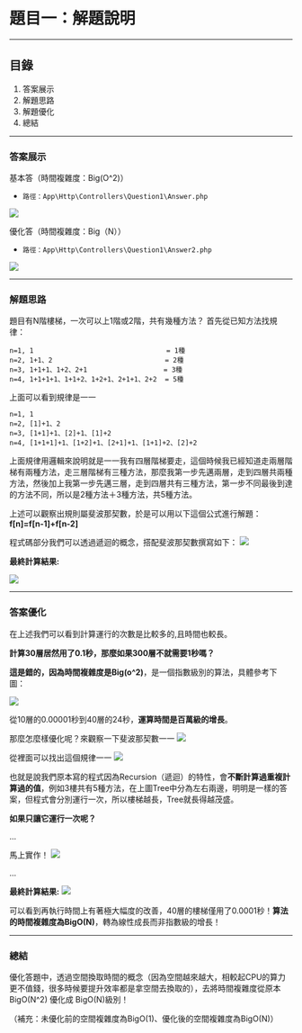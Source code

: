 # 題目一：解題說明


---

## 目錄
1. 答案展示
2. 解題思路
3. 解題優化
4. 總結

---

### 答案展示

基本答（時間複雜度：Big(O^2)）
*     路徑：App\Http\Controllers\Question1\Answer.php
![](https://i.imgur.com/Di2DL3Z.gif)

優化答（時間複雜度：Big（N））
*     路徑：App\Http\Controllers\Question1\Answer2.php
![](https://i.imgur.com/Kmt2EcP.gif)



---
### 解題思路
題目有N階樓梯，一次可以上1階或2階，共有幾種方法？
首先從已知方法找規律：
```
n=1, 1                                 = 1種
n=2, 1+1、2                            = 2種
n=3, 1+1+1、1+2、2+1                   = 3種
n=4, 1+1+1+1、1+1+2、1+2+1、2+1+1、2+2  = 5種
```

上面可以看到規律是一一
```
n=1, 1                                 
n=2, [1]+1、2                            
n=3, [1+1]+1、[2]+1、[1]+2  
n=4, [1+1+1]+1、[1+2]+1、[2+1]+1、[1+1]+2、[2]+2
```

上面規律用邏輯來說明就是一一我有四層階梯要走，這個時候我已經知道走兩層階梯有兩種方法，走三層階梯有三種方法，那麼我第一步先邁兩層，走到四層共兩種方法，然後加上我第一步先邁三層，走到四層共有三種方法，第一步不同最後到達的方法不同，所以是2種方法＋3種方法，共5種方法。

上述可以觀察出規則屬斐波那契數，於是可以用以下這個公式進行解題：**f[n]=f[n-1]+f[n-2]**

程式碼部分我們可以透過遞迴的概念，搭配斐波那契數撰寫如下：
![](https://i.imgur.com/VnMQxXn.png)


**最終計算結果:**

![](https://i.imgur.com/bccwsk1.png)


---
### 答案優化

在上述我們可以看到計算運行的次數是比較多的,且時間也較長。

**計算30層居然用了0.1秒，那麼如果300層不就需要1秒嗎？**

**這是錯的，因為時間複雜度是Big(o^2)**，是一個指數級別的算法，具體參考下圖：

![](https://i.imgur.com/weCQVMa.png)

從10層的0.00001秒到40層的24秒，**運算時間是百萬級的增長**。


那麼怎麼樣優化呢？來觀察一下斐波那契數一一
![](https://i.imgur.com/gJOJ5gV.png)


從裡面可以找出這個規律一一
![](https://i.imgur.com/vDWW8eL.png)

也就是說我們原本寫的程式因為Recursion（遞迴）的特性，會**不斷計算過重複計算過的值**，例如3樓共有5種方法，在上圖Tree中分為左右兩邊，明明是一樣的答案，但程式會分別運行一次，所以樓梯越長，Tree就長得越茂盛。

**如果只讓它運行一次呢？**

...

馬上實作！
![](https://i.imgur.com/syNpLSz.png)

...


**最終計算結果:**
![](https://i.imgur.com/Ucfhsm5.png)

可以看到再執行時間上有著極大幅度的改善，40層的樓梯僅用了0.0001秒！**算法的時間複雜度為BigO(N)**，轉為線性成長而非指數級的增長！


---
### 總結

優化答題中，透過空間換取時間的概念（因為空間越來越大，相較起CPU的算力更不值錢，很多時候要提升效率都是拿空間去換取的），去將時間複雜度從原本BigO(N^2) 優化成 BigO(N)級別！

（補充：未優化前的空間複雜度為BigO(1)、優化後的空間複雜度為BigO(N)）
